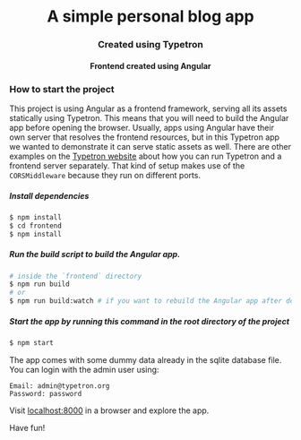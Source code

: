 <div style="text-align: center;">
<h1>A simple personal blog app </h1>
<h3>Created using Typetron</h3>
<h4>Frontend created using Angular</h4>
</div>

### How to start the project

This project is using Angular as a frontend framework, serving all its assets statically using Typetron. This means that
you will need to build the Angular app before opening the browser. Usually, apps using Angular have their own server
that resolves the frontend resources, but in this Typetron app we wanted to demonstrate it can serve static assets as
well. There are other examples on the [Typetron website](https://typetron.org) about how you can run Typetron and a
frontend server separately. That kind of setup makes use of the `CORSMiddleware` because they run on different ports.

##### Install dependencies

```bash
$ npm install
$ cd frontend
$ npm install
```

##### Run the build script to build the Angular app.

```bash
# inside the `frontend` directory
$ npm run build
# or
$ npm run build:watch # if you want to rebuild the Angular app after doing some modifications
```

##### Start the app by running this command in the root directory of the project

```bash
$ npm start
```

The app comes with some dummy data already in the sqlite database file. You can login with the admin user using:

```
Email: admin@typetron.org
Password: password
```

Visit [localhost:8000](http://localhost:8000) in a browser and explore the app.

Have fun!

